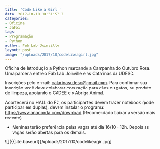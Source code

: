 ```yaml
---
title: 'Code Like a Girl!'
date: 2017-10-10 19:31:57 Z
categories:
- Oficina
- JaFoi
tags:
- Programação
- Python
author: Fab Lab Joinville
layout: post
image: "/uploads/2017/10/codelikeagirl.jpg"
---
```


Oficina de Introdução a Python marcando a Campanha do Outubro Rosa. Uma parceria entre o Fab Lab Joinville e as Catarinas da UDESC.

Inscrições pelo e-mail: catarinasudesc@gmail.com. Para confirmar sua inscrição você deve colaborar com ração para cães ou gatos, ou produto de limpeza, apoiando o CADEE e o Abrigo Animal.

Acontecerá no HALL do F2, os participantes devem trazer notebook (pode participar em duplas), devem instalar o programa: https://www.anaconda.com/download (Recomendado baixar a versão mais recente).

* Meninas terão preferência pelas vagas até dia 16/10 - 12h. Depois as vagas serão abertas para os demais.

![]({{site.baseurl}}/uploads/2017/10/codelikeagirl.jpg]
